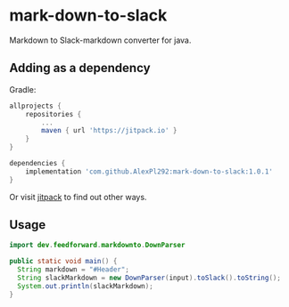 # mark-down-to-slack

Markdown to Slack-markdown converter for java.

## Adding as a dependency

Gradle:

```groovy
allprojects {
    repositories {
        ...
        maven { url 'https://jitpack.io' }
    }
}

dependencies {
    implementation 'com.github.AlexPl292:mark-down-to-slack:1.0.1'
}
```

Or visit [jitpack](https://jitpack.io/#AlexPl292/mark-down-to-slack) to find out other ways.

## Usage

```java
import dev.feedforward.markdownto.DownParser

public static void main() {
  String markdown = "#Header";
  String slackMarkdown = new DownParser(input).toSlack().toString();
  System.out.println(slackMarkdown);
}
```
